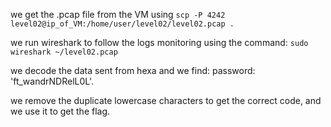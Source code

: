 we get the .pcap file from the VM using `scp -P 4242 level02@ip_of_VM:/home/user/level02/level02.pcap .`

we run wireshark to follow the logs monitoring using the command: `sudo wireshark ~/level02.pcap`

we decode the data sent from hexa and we find: password: 'ft_wandrNDRelL0L'.

we remove the duplicate lowercase characters to get the correct code, and we use it to get the flag.
